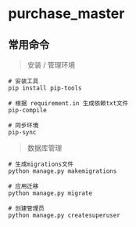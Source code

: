 # purchase_master

## 常用命令

> 安装 / 管理环境

```shell
# 安装工具 
pip install pip-tools
```
```shell
# 根据 requirement.in 生成依赖txt文件
pip-compile
```
```shell
# 同步环境
pip-sync
```

> 数据库管理
```shell
# 生成migrations文件
python manage.py makemigrations
```
```shell
# 应用迁移
python manage.py migrate
```
```shell
# 创建管理员
python manage.py createsuperuser
```